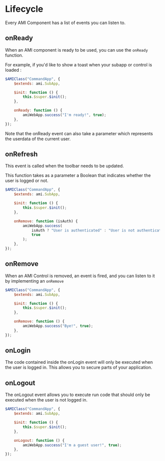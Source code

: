 # Lifecycle

Every AMI Component has a list of events you can listen to.

## onReady

When an AMI component is ready to be used, you can use the `onReady` function.

For example, if you'd like to show a toast when your subapp or control is loaded :

```js
$AMIClass("CommandApp", {
    $extends: ami.SubApp,

    $init: function () {
        this.$super.$init();
    },

    onReady: function () {
        amiWebApp.success("I'm ready!", true);
    },
});
```

Note that the onReady event can also take a parameter which represents the userdata of the current user.

## onRefresh

This event is called when the toolbar needs to be updated.

This function takes as a parameter a Boolean that indicates whether the user is logged or not.

```js
$AMIClass("CommandApp", {
    $extends: ami.SubApp,

    $init: function () {
        this.$super.$init();
    },

    onRemove: function (isAuth) {
        amiWebApp.success(
            isAuth ? "User is authenticated" : "User is not authenticated",
            true
        );
    },
});
```

## onRemove

When an AMI Control is removed, an event is fired, and you can listen to it by implementing an `onRemove`

```js
$AMIClass("CommandApp", {
    $extends: ami.SubApp,

    $init: function () {
        this.$super.$init();
    },

    onRemove: function () {
        amiWebApp.success("Bye!", true);
    },
});
```

## onLogin

The code contained inside the onLogin event will only be executed when the user is logged in. This allows you to secure parts of your application.

## onLogout

The onLogout event allows you to execute run code that should only be executed when the user is not logged in.

```js
$AMIClass("CommandApp", {
    $extends: ami.SubApp,

    $init: function () {
        this.$super.$init();
    },

    onLogout: function () {
        amiWebApp.success("I'm a guest user!", true);
    },
});
```
